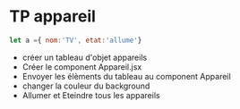 # TP appareil
```js
let a ={ nom:'TV', etat:'allume'}
```

- créer un tableau d'objet appareils
- Créer le component Appareil.jsx
- Envoyer les élèments du tableau au component Appareil
- changer la couleur du background
- Allumer et Eteindre tous les appareils
